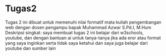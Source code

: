 # Tugas2
Tugas 2 ini dibuat untuk memenuhi nilai formatif mata kuliah pengembangan web dengan dosen pengampu bapak Muhammad Azwar S.Pd.I, M.Hum Deskripsi singkat: saya membuat tugas 2 ini belajar dari w3schools, youtube, dan dengan bantuan ai untuk tanya-tanya jika ada eror atau format yang saya inginkan serta tidak saya ketahui dan saya juga belajar dari youtube dan sumber lain
